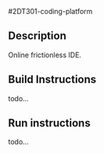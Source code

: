 #2DT301-coding-platform

## Description
Online frictionless IDE.

## Build Instructions
todo...

## Run instructions
todo...
